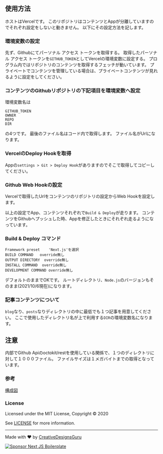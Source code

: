 ## 使用方法
ホストはVercelです。
このリポジトリはコンテンツとAppが分離していますのでそれぞれ設定をしないと動きません。
以下にその設定方法を記します。

### 環境変数の設定
先ず、Githubにてパーソナル アクセス トークンを取得する。
取得したパーソナル アクセス トークンを```GITHUB_TOKEN```としてVercelの環境変数に設定する。
プログラム内ではリポジトリのコンテンツを取得するフェッチが動いています。
プライベートでコンテンツを管理している場合は、プライベートコンテンツが見れるように設定をしてください。

### コンテンツのGithubリポジトリの下記項目を環境変数へ設定
環境変数名は
```
GITHUB_TOKEN
OWNER
REPO
DIR
```
の4つです。
最後のファイル名はコード内で取得します。
ファイル名がUrlになります。

### VercelのDeploy Hookを取得
Appの```settings > Git > Deploy Hook```がありますのでそこで取得してコピーしてください。

### Github Web Hookの設定
Vercelで取得したUrlをコンテンツのリポジトリの設定からWeb Hookを設定します。

以上の設定でApp、コンテンツそれぞれで```Build & Deploy```が走ります。
コンテンツをGithubへプッシュした時、Appを修正したときにそれぞれ走るようになっています。

### Build & Deploy コマンド
```
Framework preset    'Next.js'を選択
BUILD COMMAND   override無し
OUTPUT DIRECTORY  override無し
INSTALL COMMAND  override無し
DEVELOPMENT COMMAND override無し
```
デフォルトのままでOKです。
ルートディレクトリ、```Node.js```のバージョンもそのまま(2021/10/6現在)になります。

### 記事コンテンツについて
```blog```なり、```posts```なりディレクトリの中に最低でも１つ記事を用意してください。
ここで使用したディレクトリ名が上で利用する```DIR```の環境変数名になります。

## 注意
内部でGithub Apiのoctokit/restを使用している関係で、１つのディレクトリに対して１０００ファイル。
ファイルサイズは１メガバイトまでの取得となっています。

### 参考
[構成図](https://nuovotaka.com/posts/2021-09-25-Nextjs-Tailwindcss/)

### License

Licensed under the MIT License, Copyright © 2020

See [LICENSE](LICENSE) for more information.

---

Made with ♥ by [CreativeDesignsGuru](https://creativedesignsguru.com)

[![Sponsor Next JS Boilerplate](https://cdn.buymeacoffee.com/buttons/default-red.png)](https://www.buymeacoffee.com/ixartz)
